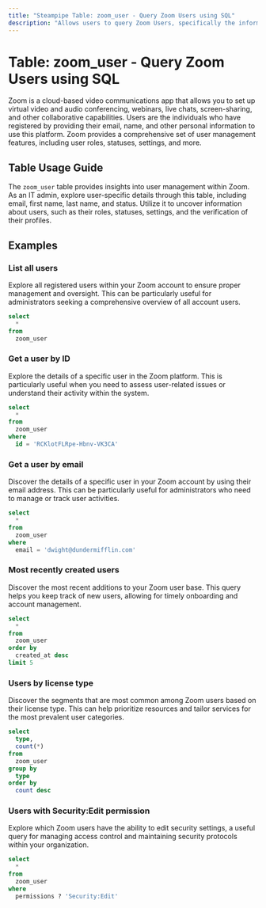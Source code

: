 ```yaml
---
title: "Steampipe Table: zoom_user - Query Zoom Users using SQL"
description: "Allows users to query Zoom Users, specifically the information about each user including email, first name, last name, and status. This table provides insights into the user management within Zoom."
---
```


# Table: zoom_user - Query Zoom Users using SQL

Zoom is a cloud-based video communications app that allows you to set up virtual video and audio conferencing, webinars, live chats, screen-sharing, and other collaborative capabilities. Users are the individuals who have registered by providing their email, name, and other personal information to use this platform. Zoom provides a comprehensive set of user management features, including user roles, statuses, settings, and more.

## Table Usage Guide

The `zoom_user` table provides insights into user management within Zoom. As an IT admin, explore user-specific details through this table, including email, first name, last name, and status. Utilize it to uncover information about users, such as their roles, statuses, settings, and the verification of their profiles.

## Examples

### List all users
Explore all registered users within your Zoom account to ensure proper management and oversight. This can be particularly useful for administrators seeking a comprehensive overview of all account users.

```sql
select
  *
from
  zoom_user
```

### Get a user by ID
Explore the details of a specific user in the Zoom platform. This is particularly useful when you need to assess user-related issues or understand their activity within the system.

```sql
select
  *
from
  zoom_user
where
  id = 'RCKlotFLRpe-Hbnv-VK3CA'
```

### Get a user by email
Discover the details of a specific user in your Zoom account by using their email address. This can be particularly useful for administrators who need to manage or track user activities.

```sql
select
  *
from
  zoom_user
where
  email = 'dwight@dundermifflin.com'
```

### Most recently created users
Discover the most recent additions to your Zoom user base. This query helps you keep track of new users, allowing for timely onboarding and account management.

```sql
select
  *
from
  zoom_user
order by
  created_at desc
limit 5
```

### Users by license type
Discover the segments that are most common among Zoom users based on their license type. This can help prioritize resources and tailor services for the most prevalent user categories.

```sql
select
  type,
  count(*)
from
  zoom_user
group by
  type
order by
  count desc
```

### Users with Security:Edit permission
Explore which Zoom users have the ability to edit security settings, a useful query for managing access control and maintaining security protocols within your organization.

```sql
select
  *
from
  zoom_user
where
  permissions ? 'Security:Edit'
```
